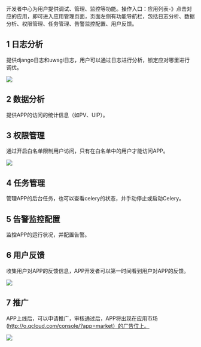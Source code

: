 开发者中心为用户提供调试、管理、监控等功能。操作入口：应用列表-》点击对应的应用，即可进入应用管理页面，页面左侧有功能导航栏，包括日志分析、数据分析、权限管理、任务管理、告警监控配置、用户反馈。

## 1 日志分析

提供django日志和uwsgi日志，用户可以通过日志进行分析，锁定应对哪里进行调优。

![](https://qzonestyle.gtimg.cn/qzone/vas/opensns/res/img/yingyongfuwu-01.png)

## 2 数据分析

提供APP的访问的统计信息（如PV、UIP）。

## 3 权限管理

通过开启白名单限制用户访问，只有在白名单中的用户才能访问APP。

![](https://qzonestyle.gtimg.cn/qzone/vas/opensns/res/img/yingyongfuwu-02.png)

## 4 任务管理

管理APP的后台任务，也可以查看celery的状态，并手动停止或启动Celery。

## 5 告警监控配置

监控APP的运行状况，并配置告警。

## 6 用户反馈

收集用户对APP的反馈信息，APP开发者可以第一时间看到用户对APP的反馈。

![](https://qzonestyle.gtimg.cn/qzone/vas/opensns/res/img/yingyongfuwu-03.png)

## 7 推广

APP上线后，可以申请推广，审核通过后，APP将出现在应用市场(http://o.qcloud.com/console/?app=market）的广告位上。

![](https://qzonestyle.gtimg.cn/qzone/vas/opensns/res/img/yingyongfuwu-04.png)